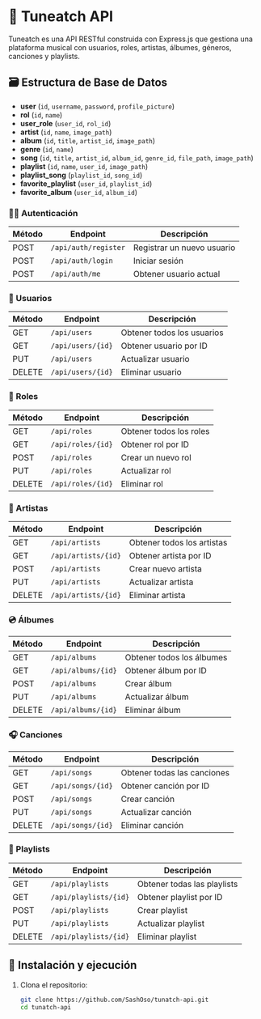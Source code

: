 # 🎵 Tuneatch API

Tuneatch es una API RESTful construida con Express.js que gestiona una plataforma musical con usuarios, roles, artistas, álbumes, géneros, canciones y playlists.

## 🗃️ Estructura de Base de Datos

- **user** (`id`, `username`, `password`, `profile_picture`)
- **rol** (`id`, `name`)
- **user_role** (`user_id`, `rol_id`)
- **artist** (`id`, `name`, `image_path`)
- **album** (`id`, `title`, `artist_id`, `image_path`)
- **genre** (`id`, `name`)
- **song** (`id`, `title`, `artist_id`, `album_id`, `genre_id`, `file_path`, `image_path`)
- **playlist** (`id`, `name`, `user_id`, `image_path`)
- **playlist_song** (`playlist_id`, `song_id`)
- **favorite_playlist** (`user_id`, `playlist_id`)
- **favorite_album** (`user_id`, `album_id`)


### 🧑‍💼 Autenticación
| Método | Endpoint             | Descripción                 |
|--------|----------------------|-----------------------------|
| POST   | `/api/auth/register` | Registrar un nuevo usuario |
| POST   | `/api/auth/login`    | Iniciar sesión              |
| POST   | `/api/auth/me`       | Obtener usuario actual      |

### 👥 Usuarios
| Método | Endpoint         | Descripción                   |
|--------|------------------|-------------------------------|
| GET    | `/api/users`     | Obtener todos los usuarios    |
| GET    | `/api/users/{id}`| Obtener usuario por ID        |
| PUT    | `/api/users`     | Actualizar usuario            |
| DELETE | `/api/users/{id}`| Eliminar usuario              |

### 🔐 Roles
| Método | Endpoint         | Descripción                  |
|--------|------------------|------------------------------|
| GET    | `/api/roles`     | Obtener todos los roles      |
| GET    | `/api/roles/{id}`| Obtener rol por ID           |
| POST   | `/api/roles`     | Crear un nuevo rol           |
| PUT    | `/api/roles`     | Actualizar rol               |
| DELETE | `/api/roles/{id}`| Eliminar rol                 |

### 🎤 Artistas
| Método | Endpoint           | Descripción                    |
|--------|--------------------|--------------------------------|
| GET    | `/api/artists`     | Obtener todos los artistas     |
| GET    | `/api/artists/{id}`| Obtener artista por ID         |
| POST   | `/api/artists`     | Crear nuevo artista            |
| PUT    | `/api/artists`     | Actualizar artista             |
| DELETE | `/api/artists/{id}`| Eliminar artista               |

### 💿 Álbumes
| Método | Endpoint         | Descripción               |
|--------|------------------|---------------------------|
| GET    | `/api/albums`    | Obtener todos los álbumes |
| GET    | `/api/albums/{id}`| Obtener álbum por ID     |
| POST   | `/api/albums`    | Crear álbum               |
| PUT    | `/api/albums`    | Actualizar álbum          |
| DELETE | `/api/albums/{id}`| Eliminar álbum           |

### 🎧 Canciones
| Método | Endpoint         | Descripción              |
|--------|------------------|--------------------------|
| GET    | `/api/songs`     | Obtener todas las canciones |
| GET    | `/api/songs/{id}`| Obtener canción por ID      |
| POST   | `/api/songs`     | Crear canción               |
| PUT    | `/api/songs`     | Actualizar canción          |
| DELETE | `/api/songs/{id}`| Eliminar canción           |

### 📂 Playlists
| Método | Endpoint           | Descripción               |
|--------|--------------------|---------------------------|
| GET    | `/api/playlists`   | Obtener todas las playlists |
| GET    | `/api/playlists/{id}`| Obtener playlist por ID |
| POST   | `/api/playlists`   | Crear playlist            |
| PUT    | `/api/playlists`   | Actualizar playlist       |
| DELETE | `/api/playlists/{id}`| Eliminar playlist       |

## 🚀 Instalación y ejecución

1. Clona el repositorio:
   ```bash
   git clone https://github.com/SashOso/tunatch-api.git
   cd tunatch-api
